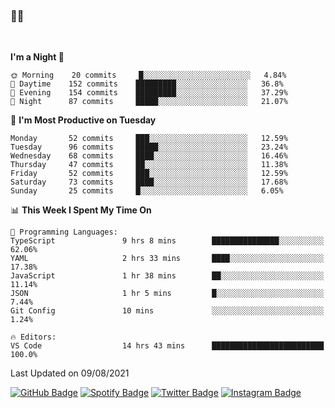 ### 🤙🍺

<!-- <a href="https://github-readme-stats.vercel.app/api?username=hzak2xx&count_private=true&show_icons=true&theme=dracula">
  <img align="center" src="https://github-readme-stats.vercel.app/api?username=hzak2xx&count_private=true&show_icons=true&theme=dracula" />
</a>
</br> -->
</br>

<!--START_SECTION:waka-->
**I'm a Night 🦉** 

```text
🌞 Morning    20 commits     █░░░░░░░░░░░░░░░░░░░░░░░░   4.84% 
🌆 Daytime    152 commits    █████████░░░░░░░░░░░░░░░░   36.8% 
🌃 Evening    154 commits    █████████░░░░░░░░░░░░░░░░   37.29% 
🌙 Night      87 commits     █████░░░░░░░░░░░░░░░░░░░░   21.07%

```
📅 **I'm Most Productive on Tuesday** 

```text
Monday       52 commits     ███░░░░░░░░░░░░░░░░░░░░░░   12.59% 
Tuesday      96 commits     █████░░░░░░░░░░░░░░░░░░░░   23.24% 
Wednesday    68 commits     ████░░░░░░░░░░░░░░░░░░░░░   16.46% 
Thursday     47 commits     ██░░░░░░░░░░░░░░░░░░░░░░░   11.38% 
Friday       52 commits     ███░░░░░░░░░░░░░░░░░░░░░░   12.59% 
Saturday     73 commits     ████░░░░░░░░░░░░░░░░░░░░░   17.68% 
Sunday       25 commits     █░░░░░░░░░░░░░░░░░░░░░░░░   6.05%

```


📊 **This Week I Spent My Time On** 

```text
💬 Programming Languages: 
TypeScript               9 hrs 8 mins        ███████████████░░░░░░░░░░   62.06% 
YAML                     2 hrs 33 mins       ████░░░░░░░░░░░░░░░░░░░░░   17.38% 
JavaScript               1 hr 38 mins        ██░░░░░░░░░░░░░░░░░░░░░░░   11.14% 
JSON                     1 hr 5 mins         █░░░░░░░░░░░░░░░░░░░░░░░░   7.44% 
Git Config               10 mins             ░░░░░░░░░░░░░░░░░░░░░░░░░   1.24%

🔥 Editors: 
VS Code                  14 hrs 43 mins      █████████████████████████   100.0%

```


 Last Updated on 09/08/2021
<!--END_SECTION:waka-->

[![GitHub Badge](https://img.shields.io/badge/GitHub-100000?style=for-the-badge&logo=github&logoColor=white)](https://github.com/hzak2xx)
[![Spotify Badge](https://img.shields.io/badge/Spotify-1ED760?&style=for-the-badge&logo=spotify&logoColor=white)](https://open.spotify.com/user/uf90s6sbbh75a1mt44clkhkvf)
[![Twitter Badge](https://img.shields.io/badge/Twitter-1DA1F2?style=for-the-badge&logo=twitter&logoColor=white)](https://twitter.com/hzak2xx)
[![Instagram Badge](https://img.shields.io/badge/Instagram-E4405F?style=for-the-badge&logo=instagram&logoColor=white)](https://www.instagram.com/hzak2xx/)
